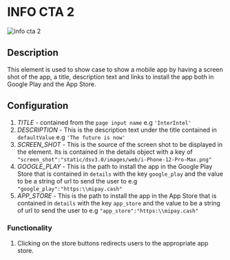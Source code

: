 # INFO CTA 2

![info cta 2](https://i.postimg.cc/Bb0WFDd3/Screenshot-2024-12-16-171039.png)

## Description

This element is used to show case to show a mobile app by having a screen shot of the app, a title, description text and links to install the app both in Google Play and the App Store.

## Configuration

1. *TITLE* - contained from the `page input name` e.g `'InterIntel'`
2. *DESCRIPTION* - This is the description text under the title contained in `defaultValue` e.g `'The future is now'`
3. *SCREEN_SHOT* - This is the source of the screen shot to be displayed in the element. Its is contained in the details object with a key of `"screen_shot":"static/dsv3.0/images/web/i-Phone-12-Pro-Max.png"`
4. *GOOGLE_PLAY* - This is the path to install the app in the Google Play Store that is contained in `details` with the key `google_play` and the value to be a string of url to send the user to e.g `"google_play":"https:\\mipay.cash"`
5. *APP_STORE* - This is the path to install the app in the App Store that is contained in `details` with the key `app_store` and the value to be a string of url to send the user to e.g `"app_store":"https:\\mipay.cash"`

### Functionality

1. Clicking on the store buttons redirects users to the appropriate app store.
